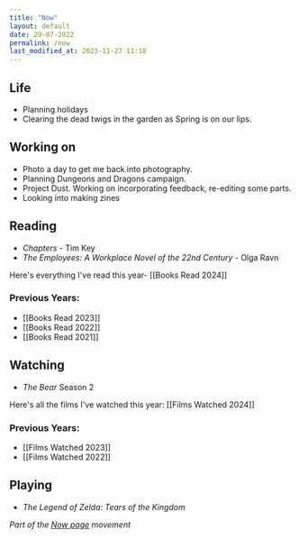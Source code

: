 ```yaml
---
title: "Now"
layout: default
date: 29-07-2022
permalink: /now
last_modified_at: 2023-11-27 11:18
---
```


## Life

- Planning holidays
- Clearing the dead twigs in the garden as Spring is on our lips.

## Working on

- Photo a day to get me back into photography.
- Planning Dungeons and Dragons campaign. 
- Project Dust. Working on incorporating feedback, re-editing some parts. 
- Looking into making zines
## Reading

- *Chapters* - Tim Key
- *The Employees: A Workplace Novel of the 22nd Century* - Olga Ravn

Here's everything I've read this year- [[Books Read 2024]]
### Previous Years:

- [[Books Read 2023]]
- [[Books Read 2022]]  
- [[Books Read 2021]] 

## Watching

- *The Bear* Season 2

Here's all the films I've watched this year: [[Films Watched 2024]]

### Previous Years:

- [[Films Watched 2023]]
- [[Films Watched 2022]]

## Playing

- *The Legend of Zelda: Tears of the Kingdom*

*Part of the <a href="https://nownownow.com/about" >Now page</a> movement*
